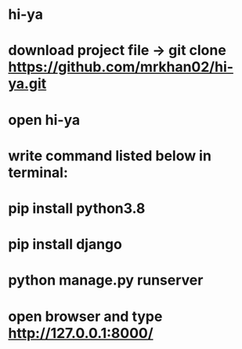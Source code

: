 # hi-ya
# download project file -> git clone https://github.com/mrkhan02/hi-ya.git 
# open hi-ya
# write command listed below in terminal:
# pip install python3.8
# pip install django
# python manage.py runserver
# open browser and type http://127.0.0.1:8000/
